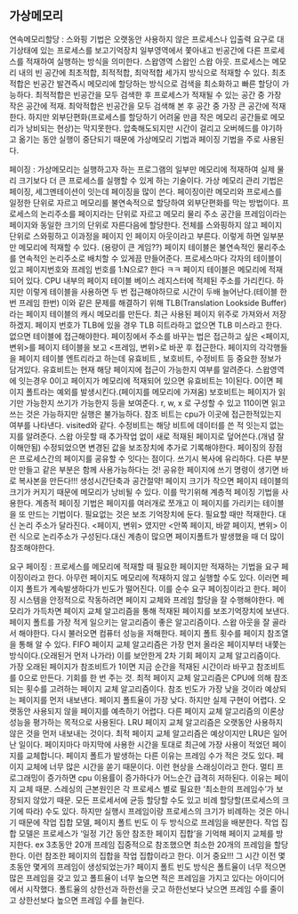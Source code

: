## 가상메모리

연속메모리할당 : 스와핑 기법은 오랫동안 사용하지 않은 프로세스나 입출력 요구로 대기상태에 있는 프로세스를 보고기억장치 일부영역에서 쫓아내고 빈공간에 다른 프로세스를 적재하여 실행하는 방식을 의미한다. 스왑영역 스왑인 스왑 아웃. 프로세스는 메모리 내의 빈 공간에 최초적합, 최적적합, 최악적합 세가지 방식으로 적재할 수 있다. 최초적합은 빈공간 발견즉시 메모리에 할당하는 방식으로 검색을 최소화하고 빠른 할당이 가능하다. 최적적합은 빈공간을 모두 검색한 후 프로세스가 적재될 수 있는 공간 중 가장 작은 공간에 적재. 최악적합은 빈공간을 모두 검색해 본 후 공간 중 가장 큰 공간에 적재한다. 하지만 외부단편화(프로세스를 할당하기 어려울 만큼 작은 메모리 공간들로 메모리가 낭비되는 현상)는 막지못한다. 압축해도되지만 시간이 걸리고 오버헤드를 야기하고 옮기는 동안 실행이 중단되기 때문에 가상메모리 기법과 페이징 기법을 주로 사용된다.

페이징 : 가상메모리는 실행하고자 하는 프로그램의 일부만 메모리에 적재하여 실제 물리 크기보다 더 큰 프로세스를 실행할 수 있게 하는 기술이다. 가상 메모리 관리 기법은 페이징, 세그멘테이션이 잇는데 페이징을 많이 쓴다. 페이징이란 메모리와 프로세스를 일정한 단위로 자르고 메모리를 불연속적으로 할당하여 외부단편화를 막는 방법이다. 프로세스의 논리주소를 페이지라는 단위로 자르고 메모리 물리 주소 공간을 프레임이라는 페이지와 동일한 크기의 단위로 자른다음에 할당한다. 전체를 스와핑하지 않고 페이지 단위로 스와핑하고 이과정을 페이지 인 페이지 아웃이라고 부른다. 이렇게 하면 일부분만 메모리에 적재할 수 있다. (용량이 큰 게임??) 페이지 테이블은 불연속적인 물리주소를 연속적인 논리주소로 배치할 수 있게끔 만들어준다. 프로세스마다 각자의 테이블이 있고 페이지번호와 프레임 번호를 1:N으로? 한다 ㅋㅋ 페이지 테이블은 메모리에 적재되어 있다. CPU 내부의 페이지 테이블 베이스 레지스터에 적제된 주소를 가리킨다.  하지만 이렇게 테이블을 사용하면 두 번 접근해야하므로 시간이 두배 늘어난다.(테이블 한번 프레임 한번) 이와 같은 문제를 해결하기 위해 TLB(Translation Lookside Buffer)라는 페이지 테이블의 캐시 메모리를 만든다. 최근 사용된 페이지 위주로 가져와서 저장하겠지. 페이지 번호가 TLB에 있을 경우 TLB 히트라하고 없으면 TLB 미스라고 한다. 없으면 테이블에 접근해야한다. 페이징에서 주소를 바꾸는 법은 접근하고 싶은 <페이지, 변위>를 페이지 테이블을 보고 <프레임, 변위>로 바꾼 후 접근한다. 페이지의 각각행들을 페이지 테이블 엔트리라고 하는데 유효비트 , 보호비트, 수정비트 등 중요한 정보가 담겨있다. 유효비트는 현재 해당 페이지에 접근이 가능한지 여부를 알려준다. 스왑영역에 잇는경우 0이고 페이지가 메모리에 적재되어 있으면 유효비트는 1이된다. 0이면 페이지 폴트라는 예외를 발생시킨다.(페이지를 메모리에 가져옴) 보호비트는 페이지가 읽기만 가능한지 쓰기가 가능한지 등을 보여준다. r, w, x 로 구성할 수 있고 110이면 읽고 쓰는 것은 가능하지만 실행은 불가능하다. 참조 비트는 cpu가 이곳에 접근한적있는지 여부를 나타낸다. visited와 같다. 수정비트는 해당 비트에 데이터를 쓴 적 잇는지 없는지를 알려준다. 스왑 아웃할 때 추가작업 없이 새로 적재된 페이지로 덮어쓴다.(개념 잘 이해안됨) 수정되었으면 변경된 값을 보조장치에 추가로 기록해야한다.  페이징의 장점은 프로세스간의 페이지를 공유할 수 잇다는 점이다. 쓰기시 복사에 유리하다. 다른 부분만 만들고 같은 부분은 함께 사용가능하다는 것! 공유한 페이지에 쓰기 명령이 생기면 바로 복사본을 만든다!!! 생성시간단축과 공간절약! 페이지 크기가 작으면 페이지 테이블의 크기가 커지기 때문에 메모리가 낭비될 수 있다. 이를 막기위해 계층적 페이징 기법을 사용한다. 계층적 페이징 기법은 페이지를 여러개로 쪼개고 이 페이지를 가리키는 테이블을 또 만드는 기법이다.  필요없는 것은 보조 기억장치에 둔다.  필요할 때만 적재한다. 대신 논리 주소가 달라진다. <페이지, 변위> 였지만 <안쪽 페이지, 바깥 페이지, 변위> 이런 식으로 논리주소가 구성된다.대신 계층이 많으면 페이지폴트가 발생했을 때 더 많이 참조해야한다.

요구 페이징 : 프로세스를 메모리에 적재할 때 필요한 페이지만 적재하는 기법을 요구 페이징이라고 한다. 아무런 페이지도 메모리에 적재하지 않고 실행할 수도 있다. 이러면 페이지 폴트가 계속발생하다가 빈도가 떨어진다. 이를 순수 요구 페이징이라고 한다. 페이징 시스템을 안정적으로 작동하려면 페이지 교체와 프레임 할당을 잘 수행해야한다. 메모리가 가득차면 페이지 교체 알고리즘을 통해 적재된 페이지를 보조기억장치에 보낸다. 페이지 폴트를 가장 적게 일으키는 알고리즘이 좋은 알고리즘이다. 스왑 아웃을 잘 골라서 해야한다. 다시 불러오면 컴퓨터 성능을 저해한다. 페이지 폴트 횟수를 페이지 참조열을 통해 알 수 있다. FIFO 페이지 교체 알고리즘은 가장 먼저 올라온 페이지부터 내쫓는 방식이다.(오래된거 먼저 나가라) 이를 보안한게 2차 기회 페이지 교체 알고리즘이다. 가장 오래된 페이지가 참조비트가 1이면 지금 순간을 적재된 시간이라 바꾸고 참조비트를 0으로 만든다. 기회를 한 번 주는 것. 최적 페이지 교체 알고리즘은 CPU에 의해 참조되는 횟수를 고려하는 페이지 교체 알고리즘이다. 참조 빈도가 가장 낮을 것이라 예상되는 페이지를 먼저 내보낸다. 페이지 폴트율이 가장 낮다. 하지만 실제 구현이 어렵다. 오랫동안 사용되지 않을 페이지를 예측하기 어렵다. 다른 페이지 교체 알고리즘의 이론상 성능을 평가하는 목적으로 사용된다. LRU 페이지 교체 알고리즘은 오랫동안 사용하지 않은 것을 먼저 내보내는 것이다. 최적 페이지 교체 알고리즘은 예상이지만 LRU은 일어난 일이다. 페이지마다 마지막에 사용한 시간을 토대로 최근에 가장 사용이 적었던 페이지를 교체합니다. 페이지 폴트가 발생하는 다른 이유는 프레임 수가 적은 것도 있다. 페이지 교체에 너무 많은 시간을 쏟기 때문이다. 이런 현상을 스래싱이라고 한다. 멀티 프로그래밍이 증가하면 cpu 이용률이 증가하다가 어느순간 급격히 저하된다. 이유는 페이지 교체 때문. 스레싱의 근본원인은 각 프로세스 별로 필요한 ‘최소한의 프레임수’가 보장되지 않았기 때문. 모든 프로세서에 균등 할당할 수도 있고 비례 할당할(프로세스의 크기에 따라) 수도 있다. 하지만 실행시 프레임이랑 프로세스의 크기가 비례하는 것은 아니기 때문에 작업 집합 모델, 페이지 폴트 빈도 이 두 방식으로 프레임을 배분한다. 작업 집합 모델은 프로세스가 ‘일정 기간 동안 참조한 페이지 집합’을 기억해 페이지 교체를 방지한다. ex 3초동안 20개 프레임 집중적으로 참조했으면 최소한 20개의 프레임을 할당한다. 이런 참조한 페이지의 집합을 작업 집합이라고 한다. 이거 중요!!! 그 시간 이전 몇초동안 몇게의 프레임이 생성되었는가? 페이지 폴트 빈도 방식은 폴트율이 너무 적으면 많은 프레임을 갖고 있고 폴트율이 너무 높으면 적은 프레임을 가지고 있다는 아이디어에서 시작했다. 폴트율의 상한선과 하한선을 긋고 하한선보다 낮으면 프레임 수를 줄이고 상한선보다 높으면 프레임 수를 늘린다.
